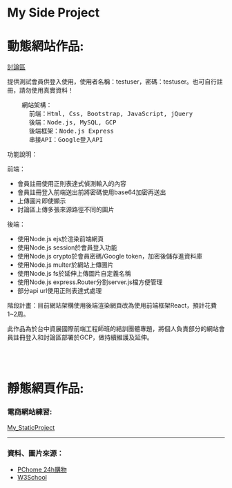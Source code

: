 # My Side Project
  <h1>動態網站作品:</h1>
    <p><a href="https://forum-demo-qy2ufzf3yq-de.a.run.app">討論區</a></p>
    <p>提供測試會員供登入使用，使用者名稱：testuser，密碼：testuser。也可自行註冊，請勿使用真實資料！</p>
    <pre>
    網站架構：
      前端：Html, Css, Bootstrap, JavaScript, jQuery
      後端：Node.js, MySQL, GCP
      後端框架：Node.js Express
      串接API：Google登入API</pre>
    <p>功能說明：</p>
    <span>前端：</span>
    <ul>
      <li>會員註冊使用正則表達式偵測輸入的內容</li>
      <li>會員註冊登入前端送出前將密碼使用base64加密再送出</li>
      <li>上傳圖片即使顯示</li>
      <li>討論區上傳多張來源路徑不同的圖片</li>
    </ul>
    <span>後端：</span>
    <ul>
      <li>使用Node.js ejs於渲染前端網頁</li>
      <li>使用Node.js session於會員登入功能</li>
      <li>使用Node.js crypto於會員密碼/Google token，加密後儲存進資料庫</li>
      <li>使用Node.js multer於網站上傳圖片</li>
      <li>使用Node.js fs於延伸上傳圖片自定義名稱</li>
      <li>使用Node.js express.Router分割server.js檔方便管理</li>
      <li>部分api url使用正則表達式處理</li>
    </ul>
    <p>階段計畫：目前網站架構使用後端渲染網頁改為使用前端框架React，預計花費1~2周。</p>
    <p>此作品為於台中資展國際前端工程師班的結訓團體專題，將個人負責部分的網站會員註冊登入和討論區部署於GCP，做持續維護及延伸。</p>
  <br />
  <br />
  <h1>靜態網頁作品:</h1>
    <h3>電商網站練習: </h3>
    <p><a href="https://ming-hc.github.io/Side_Project_Demo/MFEE35_StaticProject/">My_StaticProject</a></p>
  <hr />
  <h3>資料、圖片來源：</h3>
  <ul>
    <li><a href="https://24h.pchome.com.tw/">PChome 24h購物</a></li>
    <li><a href="https://www.w3schools.com/">W3School</a></li>
  </ul>

